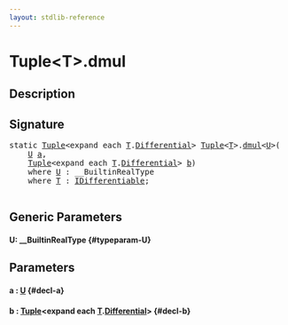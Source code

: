 ```yaml
---
layout: stdlib-reference
---
```


# Tuple\<T\>\.dmul

## Description





## Signature 

<pre>
<span class='code_keyword'>static</span> <a href="/stdlib-reference/types/tuple-0/index" class="code_type">Tuple</a>&lt;<span class="code_keyword">expand</span> <span class="code_keyword">each</span> <a href="/stdlib-reference/types/tuple-0/index#typeparam-T" class="code_type">T</a>.<a href="/stdlib-reference/types/tuple-0/differential-0" class="code_type">Differential</a>&gt; <a href="/stdlib-reference/types/tuple-0/index" class="code_type">Tuple</a>&lt;<a href="/stdlib-reference/types/tuple-0/index#typeparam-T" class="code_type">T</a>&gt;.<a href="/stdlib-reference/types/tuple-0/dmul">dmul</a>&lt;<a href="/stdlib-reference/types/tuple-0/dmul#typeparam-U" class="code_type">U</a>&gt;(
    <a href="/stdlib-reference/types/tuple-0/dmul#typeparam-U" class="code_type">U</a> <a href="/stdlib-reference/types/tuple-0/dmul#decl-a" class="code_param">a</a>,
    <a href="/stdlib-reference/types/tuple-0/index" class="code_type">Tuple</a>&lt;<span class="code_keyword">expand</span> <span class="code_keyword">each</span> <a href="/stdlib-reference/types/tuple-0/index#typeparam-T" class="code_type">T</a>.<a href="/stdlib-reference/types/tuple-0/differential-0" class="code_type">Differential</a>&gt; <a href="/stdlib-reference/types/tuple-0/dmul#decl-b" class="code_param">b</a>)
    <span class='code_keyword'>where</span> <a href="/stdlib-reference/types/tuple-0/dmul#typeparam-U" class="code_type">U</a> : __BuiltinRealType
    <span class='code_keyword'>where</span> <a href="/stdlib-reference/types/tuple-0/index#typeparam-T" class="code_type">T</a> : <a href="/stdlib-reference/interfaces/idifferentiable-01/index" class="code_type">IDifferentiable</a>;

</pre>

## Generic Parameters

#### U: \_\_BuiltinRealType {#typeparam-U}

## Parameters

#### a  : [U](/stdlib-reference/types/tuple-0/dmul#typeparam-U) {#decl-a}
#### b  : [Tuple](/stdlib-reference/types/tuple-0/index)\<expand each [T](/stdlib-reference/types/tuple-0/index#typeparam-T)\.[Differential](/stdlib-reference/types/tuple-0/differential-0)\> {#decl-b}


